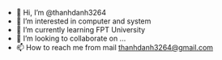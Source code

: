 - 👋 Hi, I’m @thanhdanh3264
- 👀 I’m interested in computer and system
- 🌱 I’m currently learning FPT University
- 💞️ I’m looking to collaborate on ...
- 📫 How to reach me from mail thanhdanh3264@gmail.com
<!---
thanhdanh3264/thanhdanh3264 is a ✨ special ✨ repository because its `README.md` (this file) appears on your GitHub profile.
You can click the Preview link to take a look at your changes.
--->
